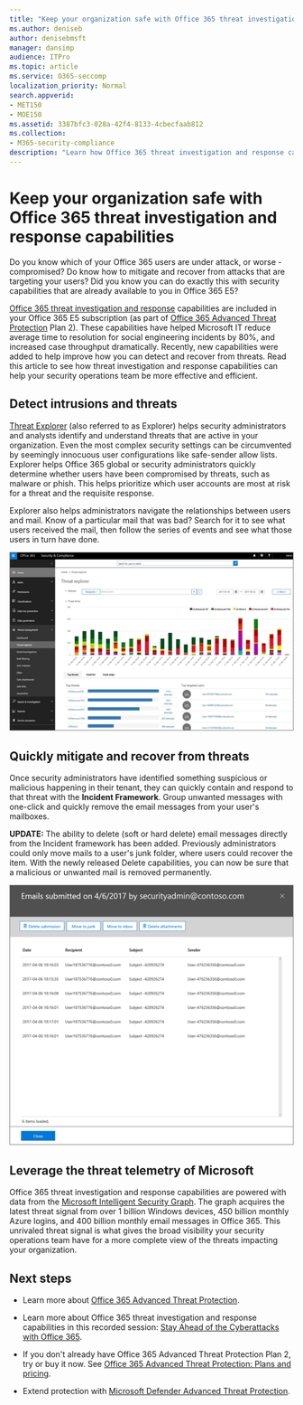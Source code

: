 ```yaml
---
title: "Keep your organization safe with Office 365 threat investigation and response capabilities"
ms.author: deniseb
author: denisebmsft
manager: dansimp
audience: ITPro
ms.topic: article
ms.service: O365-seccomp
localization_priority: Normal
search.appverid:
- MET150
- MOE150
ms.assetid: 3387bfc3-028a-42f4-8133-4cbecfaab812
ms.collection:
- M365-security-compliance
description: "Learn how Office 365 threat investigation and response capabilities can help your organization detect intrusions and threats, and quickly mitigate and recover from threats."
---
```


# Keep your organization safe with Office 365 threat investigation and response capabilities

Do you know which of your Office 365 users are under attack, or worse - compromised? Do know how to mitigate and recover from attacks that are targeting your users? Did you know you can do exactly this with security capabilities that are already available to you in Office 365 E5?

[Office 365 threat investigation and response](office-365-ti.md) capabilities are included in your Office 365 E5 subscription (as part of [Office 365 Advanced Threat Protection](office-365-atp.md) Plan 2). These capabilities have helped Microsoft IT reduce average time to resolution for social engineering incidents by 80%, and increased case throughput dramatically. Recently, new capabilities were added to help improve how you can detect and recover from threats. Read this article to see how threat investigation and response capabilities can help your security operations team be more effective and efficient.

## Detect intrusions and threats

[Threat Explorer](threat-explorer.md) (also referred to as Explorer) helps security administrators and analysts identify and understand threats that are active in your organization. Even the most complex security settings can be circumvented by seemingly innocuous user configurations like safe-sender allow lists. Explorer helps Office 365 global or security administrators quickly determine whether users have been compromised by threats, such as malware or phish. This helps prioritize which user accounts are most at risk for a threat and the requisite response.

Explorer also helps administrators navigate the relationships between users and mail. Know of a particular mail that was bad? Search for it to see what users received the mail, then follow the series of events and see what those users in turn have done.

![Screen shot of threat explorer in Office 365, colour-coded by malware family](../media/591338dd-252a-437d-b5f2-87aa42e74b0c.png)

## Quickly mitigate and recover from threats

Once security administrators have identified something suspicious or malicious happening in their tenant, they can quickly contain and respond to that threat with the **Incident Framework**. Group unwanted messages with one-click and quickly remove the email messages from your user's mailboxes.

 **UPDATE:** The ability to delete (soft or hard delete) email messages directly from the Incident framework has been added. Previously administrators could only move mails to a user's junk folder, where users could recover the item. With the newly released Delete capabilities, you can now be sure that a malicious or unwanted mail is removed permanently.

![Screen shot of email list of incident remediation](../media/9d8452d3-d8d2-4b26-81f9-76396e08dd17.png)

## Leverage the threat telemetry of Microsoft

Office 365 threat investigation and response capabilities are powered with data from the [Microsoft Intelligent Security Graph](https://cloud-platform-assets.azurewebsites.net/intelligent-security-graph/). The graph acquires the latest threat signal from over 1 billion Windows devices, 450 billion monthly Azure logins, and 400 billion monthly email messages in Office 365. This unrivaled threat signal is what gives the broad visibility your security operations team have for a more complete view of the threats impacting your organization.

## Next steps

- Learn more about [Office 365 Advanced Threat Protection](office-365-atp.md).

- Learn more about Office 365 threat investigation and response capabilities in this recorded session: [Stay Ahead of the Cyberattacks with Office 365](https://myignite.microsoft.com/videos/53723).

- If you don't already have Office 365 Advanced Threat Protection Plan 2, try or buy it now. See [Office 365 Advanced Threat Protection: Plans and pricing](https://products.office.com/exchange/advance-threat-protection#pmg-allup-content).

- Extend protection with [Microsoft Defender Advanced Threat Protection](https://docs.microsoft.com/windows/security/threat-protection/microsoft-defender-atp/microsoft-defender-advanced-threat-protection).
